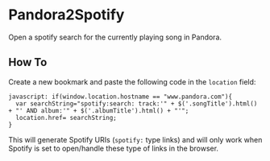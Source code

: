 Pandora2Spotify
===============

Open a spotify search for the currently playing song in Pandora.

How To
------

Create a new bookmark and paste the following code in the `location` field:

    javascript: if(window.location.hostname == "www.pandora.com"){
      var searchString="spotify:search: track:'" + $('.songTitle').html() + "' AND album:'" + $('.albumTitle').html() + "'";
      location.href= searchString;
    }
    
    
This will generate Spotify URIs (`spotify:` type links) and will only work when Spotify is set to open/handle these type of links in the browser.